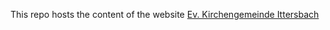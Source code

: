 This repo hosts the content of the website [Ev. Kirchengemeinde Ittersbach](http://www.kirche-ittersbach.de)

